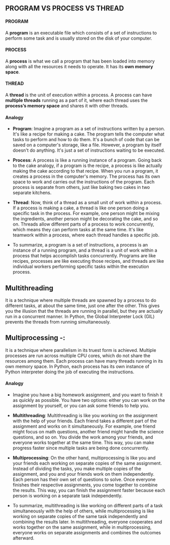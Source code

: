 ## PROGRAM VS PROCESS VS THREAD

#### PROGRAM
A __program__ is an executable file which consists of a set of instructions to perform some task and is usually stored on the disk of your computer.

#### PROCESS
A __process__ is what we call a program that has been loaded into memory along with all the resources it needs to operate. It has its __own memory space__.

#### THREAD
A __thread__ is the unit of execution within a process. A process can have __multiple threads__ running as a part of it, where each thread uses the __process’s memory space__ and shares it with other threads.


#### Analogy
* __Program__: Imagine a program as a set of instructions written by a person. It's like a recipe for making a cake. The program tells the computer what tasks to perform and how to do them. It's a bunch of code that can be saved on a computer's storage, like a file. However, a program by itself doesn't do anything. It's just a set of instructions waiting to be executed.

* __Process__: A process is like a running instance of a program. Going back to the cake analogy, if a program is the recipe, a process is like actually making the cake according to that recipe. When you run a program, it creates a process in the computer's memory. The process has its own space to work and carries out the instructions of the program. Each process is separate from others, just like baking two cakes in two separate kitchens.

* __Thread__: Now, think of a thread as a small unit of work within a process. If a process is making a cake, a thread is like one person doing a specific task in the process. For example, one person might be mixing the ingredients, another person might be decorating the cake, and so on. Threads allow different parts of a process to work concurrently, which means they can perform tasks at the same time. It's like teamwork within a process, where each thread handles a specific job.

* To summarize, a program is a set of instructions, a process is an instance of a running program, and a thread is a unit of work within a process that helps accomplish tasks concurrently. Programs are like recipes, processes are like executing those recipes, and threads are like individual workers performing specific tasks within the execution process.

## Multithreading
It is a technique where multiple threads are spawned by a process to do different tasks, at about the same time, just one after the other. This gives you the illusion that the threads are running in parallel, but they are actually run in a concurrent manner. In Python, the Global Interpreter Lock (GIL) prevents the threads from running simultaneously.

## Multiprocessing -:
It is a technique where parallelism in its truest form is achieved. Multiple processes are run across multiple CPU cores, which do not share the resources among them. Each process can have many threads running in its own memory space. In Python, each process has its own instance of Python interpreter doing the job of executing the instructions.

#### Analogy
* Imagine you have a big homework assignment, and you want to finish it as quickly as possible. You have two options: either you can work on the assignment by yourself, or you can ask some friends to help you.

* __Multithreading__: Multithreading is like you working on the assignment with the help of your friends. Each friend takes a different part of the assignment and works on it simultaneously. For example, one friend might focus on math questions, another friend might handle the science questions, and so on. You divide the work among your friends, and everyone works together at the same time. This way, you can make progress faster since multiple tasks are being done concurrently.

* __Multiprocessing__: On the other hand, multiprocessing is like you and your friends each working on separate copies of the same assignment. Instead of dividing the tasks, you make multiple copies of the assignment, and you and your friends work on them independently. Each person has their own set of questions to solve. Once everyone finishes their respective assignments, you come together to combine the results. This way, you can finish the assignment faster because each person is working on a separate task independently.

* To summarize, multithreading is like working on different parts of a task simultaneously with the help of others, while multiprocessing is like working on separate copies of the same task independently and combining the results later. In multithreading, everyone cooperates and works together on the same assignment, while in multiprocessing, everyone works on separate assignments and combines the outcomes afterward.
